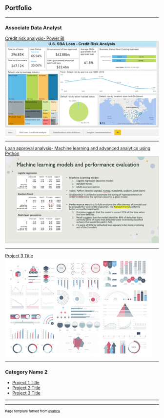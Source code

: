 ## Portfolio

---

### Associate Data Analyst 

[Credit risk analysis- Power BI](/sample_page)
<img src="images/powerbi.png?raw=true"/>

---
[Loan approval analysis- Machine learning and advanced analytics using Python](/pdf/sample_presentation.pdf)
<img src="images/mleval.png?raw=true"/>

---
[Project 3 Title](http://example.com/)
<img src="images/dummy_thumbnail.jpg?raw=true"/>

---

### Category Name 2

- [Project 1 Title](http://example.com/)
- [Project 2 Title](http://example.com/)
- [Project 3 Title](http://example.com/)


---




---
<p style="font-size:11px">Page template forked from <a href="https://github.com/evanca/quick-portfolio">evanca</a></p>
<!-- Remove above link if you don't want to attibute -->
